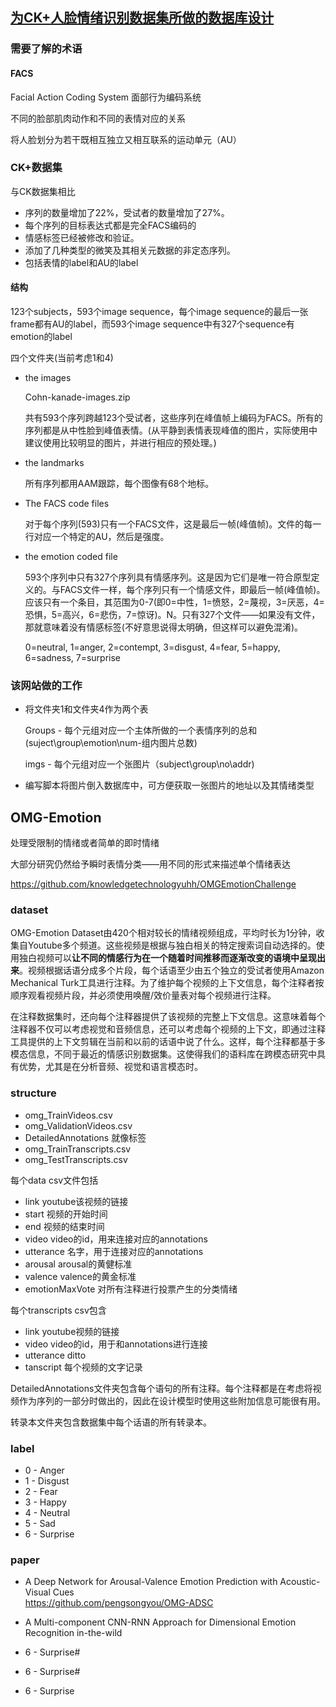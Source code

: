 ## [为CK+人脸情绪识别数据集所做的数据库设计](https://www.cnblogs.com/cadenza/p/9982005.html)

### 需要了解的术语

#### FACS

Facial Action Coding System 面部行为编码系统

不同的脸部肌肉动作和不同的表情对应的关系

将人脸划分为若干既相互独立又相互联系的运动单元（AU）



### CK+数据集

与CK数据集相比

- 序列的数量增加了22%，受试者的数量增加了27%。
- 每个序列的目标表达式都是完全FACS编码的
- 情感标签已经被修改和验证。
- 添加了几种类型的微笑及其相关元数据的非定态序列。
- 包括表情的label和AU的label

#### 结构

123个subjects，593个image sequence，每个image sequence的最后一张frame都有AU的label，而593个image sequence中有327个sequence有emotion的label

四个文件夹(当前考虑1和4)

- the images

  Cohn-kanade-images.zip

  共有593个序列跨越123个受试者，这些序列在峰值帧上编码为FACS。所有的序列都是从中性脸到峰值表情。(从平静到表情表现峰值的图片，实际使用中建议使用比较明显的图片，并进行相应的预处理。)

- the landmarks

  所有序列都用AAM跟踪，每个图像有68个地标。

- The FACS code files

  对于每个序列(593)只有一个FACS文件，这是最后一帧(峰值帧)。文件的每一行对应一个特定的AU，然后是强度。

- the emotion coded file

  593个序列中只有327个序列具有情感序列。这是因为它们是唯一符合原型定义的。与FACS文件一样，每个序列只有一个情感文件，即最后一帧(峰值帧)。应该只有一个条目，其范围为0-7(即0=中性，1=愤怒，2=蔑视，3=厌恶，4=恐惧，5=高兴，6=悲伤，7=惊讶)。N。只有327个文件——如果没有文件，那就意味着没有情感标签(不好意思说得太明确，但这样可以避免混淆)。

  0=neutral, 1=anger, 2=contempt, 3=disgust, 4=fear, 5=happy, 6=sadness, 7=surprise

### 该网站做的工作

- 将文件夹1和文件夹4作为两个表

  Groups - 每个元组对应一个主体所做的一个表情序列的总和(suject\group\emotion\num-组内图片总数)

  imgs - 每个元组对应一个张图片（subject\group\no\addr)

- 编写脚本将图片倒入数据库中，可方便获取一张图片的地址以及其情绪类型

## OMG-Emotion

处理受限制的情绪或者简单的即时情绪

大部分研究仍然给予瞬时表情分类——用不同的形式来描述单个情绪表达

https://github.com/knowledgetechnologyuhh/OMGEmotionChallenge

### dataset

OMG-Emotion Dataset由420个相对较长的情绪视频组成，平均时长为1分钟，收集自Youtube多个频道。这些视频是根据与独白相关的特定搜索词自动选择的。使用独白视频可以**让不同的情感行为在一个随着时间推移而逐渐改变的语境中呈现出来**。视频根据话语分成多个片段，每个话语至少由五个独立的受试者使用Amazon Mechanical Turk工具进行注释。为了维护每个视频的上下文信息，每个注释者按顺序观看视频片段，并必须使用唤醒/效价量表对每个视频进行注释。

在注释数据集时，还向每个注释器提供了该视频的完整上下文信息。这意味着每个注释器不仅可以考虑视觉和音频信息，还可以考虑每个视频的上下文，即通过注释工具提供的上下文剪辑在当前和以前的话语中说了什么。这样，每个注释都基于多模态信息，不同于最近的情感识别数据集。这使得我们的语料库在跨模态研究中具有优势，尤其是在分析音频、视觉和语言模态时。

### structure

- omg_TrainVideos.csv
- omg_ValidationVideos.csv
- DetailedAnnotations 就像标签
- omg_TrainTranscripts.csv
- omg_TestTranscripts.csv

每个data csv文件包括

- link youtube该视频的链接
- start 视频的开始时间
- end 视频的结束时间
- video video的id，用来连接对应的annotations
- utterance 名字，用于连接对应的annotations
- arousal arousal的黄健标准
- valence valence的黄金标准
- emotionMaxVote 对所有注释进行投票产生的分类情绪

每个transcripts csv包含

- link youtube视频的链接
- video video的id，用于和annotations进行连接
- utterance ditto
- tanscript 每个视频的文字记录

DetailedAnnotations文件夹包含每个语句的所有注释。每个注释都是在考虑将视频作为序列的一部分时做出的，因此在设计模型时使用这些附加信息可能很有用。

转录本文件夹包含数据集中每个话语的所有转录本。

### label

- 0 - Anger
- 1 - Disgust
- 2 - Fear
- 3 - Happy
- 4 - Neutral
- 5 - Sad
- 6 - Surprise

### paper
- A Deep Network for Arousal-Valence Emotion Prediction with Acoustic-Visual Cues <br>
https://github.com/pengsongyou/OMG-ADSC
- A Multi-component CNN-RNN Approach for Dimensional Emotion Recognition in-the-wild <br>

- 6 - Surprise#
- 6 - Surprise#
- 6 - Surprise
